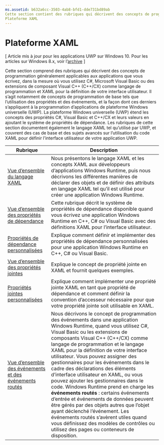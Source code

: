 ```yaml
---
ms.assetid: b632a6cc-3503-4ab8-bfd1-dde731bd89ab
Cette section contient des rubriques qui décrivent des concepts de programmation généralement applicables aux applications que vous écrivez.
Plateforme XAML
---
```


# Plateforme XAML

\[ Article mis à jour pour les applications UWP sur Windows 10. Pour les articles sur Windows 8.x, voir l’[archive](http://go.microsoft.com/fwlink/p/?linkid=619132) \]

Cette section comprend des rubriques qui décrivent des concepts de programmation généralement applicables aux applications que vous écrivez, dans la mesure où vous utilisez C#, Microsoft Visual Basic ou des extensions de composant Visual C++ (C++/CX) comme langage de programmation et XAML pour la définition de votre interface utilisateur. Il s’agit notamment de concepts de programmation de base tels que l’utilisation des propriétés et des événements, et la façon dont ces derniers s’appliquent à la programmation d’applications de plateforme Windows universelle (UWP). La plateforme Windows universelle (UWP) étend les concepts des propriétés C#, Visual Basic et C++/CX et leurs valeurs en ajoutant le système de propriétés de dépendance. Les rubriques de cette section documentent également le langage XAML tel qu’utilisé par UWP, et couvrent des cas de base et des sujets avancés sur l’utilisation du code XAML pour définir l’interface utilisateur de votre application UWP.
 
| Rubrique | Description |
|-------|-------------|
| [Vue d’ensemble du langage XAML](xaml-overview.md) | Nous présentons le langage XAML et les concepts XAML aux développeurs d’applications Windows Runtime, puis nous décrivons les différentes manières de déclarer des objets et de définir des attributs en langage XAML tel qu’il est utilisé pour créer une application Windows Runtime. |
| [Vue d’ensemble des propriétés de dépendance](dependency-properties-overview.md) | Cette rubrique décrit le système de propriétés de dépendance disponible quand vous écrivez une application Windows Runtime en C++, C# ou Visual Basic avec des définitions XAML pour l’interface utilisateur. |
| [Propriétés de dépendance personnalisées](custom-dependency-properties.md) | Explique comment définir et implémenter des propriétés de dépendance personnalisées pour une application Windows Runtime en C++, C# ou Visual Basic. |
| [Vue d’ensemble des propriétés jointes](attached-properties-overview.md) | Explique le concept de propriété jointe en XAML et fournit quelques exemples. |
| [Propriétés jointes personnalisées](custom-attached-properties.md) | Explique comment implémenter une propriété jointe XAML en tant que propriété de dépendance et comment définir la convention d’accesseur nécessaire pour que votre propriété jointe soit utilisable en XAML. |
| [Vue d’ensemble des événements et des événements routés](events-and-routed-events-overview.md) | Nous décrivons le concept de programmation des événements dans une application Windows Runtime, quand vous utilisez C#, Visual Basic ou les extensions de composants Visual C++ (C++/CX) comme langage de programmation et le langage XAML pour la définition de votre interface utilisateur. Vous pouvez assigner des gestionnaires pour les événements dans le cadre des déclarations des éléments d’interface utilisateur en XAML, ou vous pouvez ajouter les gestionnaires dans le code. Windows Runtime prend en charge les **événements routés** : certains événements d’entrée et événements de données peuvent être gérés par des objets autres que l’objet ayant déclenché l’événement. Les événements routés s’avèrent utiles quand vous définissez des modèles de contrôles ou utilisez des pages ou conteneurs de disposition. |

 


<!--HONumber=Mar16_HO1-->


